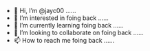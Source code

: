 - 👋 Hi, I’m @jayc00 ......
- 👀 I’m interested in foing back ......
- 🌱 I’m currently learning foing back ......
- 💞️ I’m looking to collaborate on foing back ......
- 📫 How to reach me foing back ......

<!---
jayc00/jayc00 is a ✨ special ✨ repository because its `README.md` (this file) appears on your GitHub profile.
You can click the Preview link to take a look at your changes.
--->
